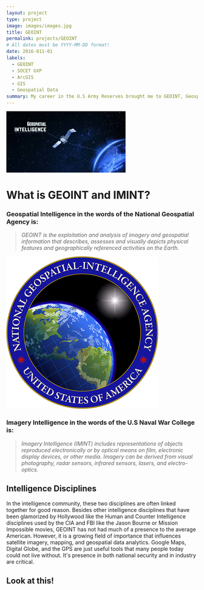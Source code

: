 ```yaml
---
layout: project
type: project
image: images/images.jpg
title: GEOINT
permalink: projects/GEOINT
# All dates must be YYYY-MM-DD format!
date: 2016-011-01
labels:
  - GEOINT
  - SOCET GXP
  - ArcGIS
  - GIS
  - Geospatial Data
summary: My career in the U.S Army Reserves brought me to GEOINT, Geospatial Intelligence, which is a discipline of the intelligence fields that deals with Geospatial and Imagery Data that is exploited and disseminated.
---
```


<img class="ui medium right floated rounded image" src="../images/images.jpg">

  
# What is GEOINT and IMINT?

### Geospatial Intelligence in the words of the National Geospatial Agency is:
> *GEOINT is the exploitation and analysis of imagery and geospatial information that describes, assesses and visually depicts physical features and geographically referenced activities on the Earth.*
 
 <img class="ui image" src="../images/NGA.png">
  
  
### Imagery Intelligence in the words of the U.S Naval War College is:
> *Imagery Intelligence (IMINT) includes representations of objects reproduced electronically or by optical means on film, electronic display devices, or other media. Imagery can be derived from visual photography, radar sensors, infrared sensors, lasers, and electro-optics.*

## Intelligence Disciplines
In the intelligence community, these two disciplines are often linked together for good reason. Besides other intelligence disciplines that have been glamorized by Hollywood like the Human and Counter Intelligence disciplines used by the CIA and FBI like the Jason Bourne or Mission Impossible movies, GEOINT has not had much of a presence to the average American. However, it is a growing field of importance that influences satellite imagery, mapping, and geospatial data analytics. Google Maps, Digital Globe, and the GPS are just useful tools that many people today could not live without. It's presence in both national security and in industry are critical.
## Look at this!

